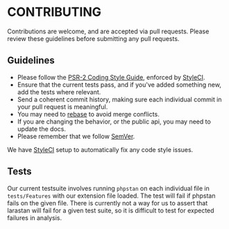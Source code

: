 CONTRIBUTING
============


Contributions are welcome, and are accepted via pull requests. Please review these guidelines before submitting any pull requests.


## Guidelines

* Please follow the [PSR-2 Coding Style Guide](http://www.php-fig.org/psr/psr-2/), enforced by [StyleCI](https://styleci.io/).
* Ensure that the current tests pass, and if you've added something new, add the tests where relevant.
* Send a coherent commit history, making sure each individual commit in your pull request is meaningful.
* You may need to [rebase](https://git-scm.com/book/en/v2/Git-Branching-Rebasing) to avoid merge conflicts.
* If you are changing the behavior, or the public api, you may need to update the docs.
* Please remember that we follow [SemVer](http://semver.org/).

We have [StyleCI](https://styleci.io/) setup to automatically fix any code style issues.

## Tests
Our current testsuite involves running `phpstan` on each individual file in `tests/Features` with our extension file loaded. The test will fail if phpstan fails on the given file. There is currently not a way for us to assert that larastan will fail for a given test suite, so it is difficult to test for expected failures in analysis.
